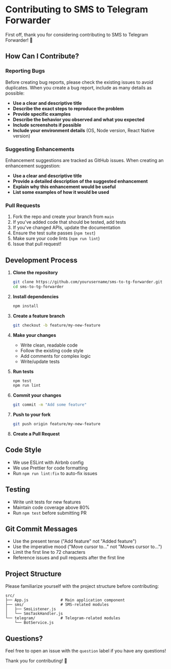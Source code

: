 # Contributing to SMS to Telegram Forwarder

First off, thank you for considering contributing to SMS to Telegram Forwarder! 🎉

## How Can I Contribute?

### Reporting Bugs

Before creating bug reports, please check the existing issues to avoid duplicates. When you create a bug report, include as many details as possible:

- **Use a clear and descriptive title**
- **Describe the exact steps to reproduce the problem**
- **Provide specific examples**
- **Describe the behavior you observed and what you expected**
- **Include screenshots if possible**
- **Include your environment details** (OS, Node version, React Native version)

### Suggesting Enhancements

Enhancement suggestions are tracked as GitHub issues. When creating an enhancement suggestion:

- **Use a clear and descriptive title**
- **Provide a detailed description of the suggested enhancement**
- **Explain why this enhancement would be useful**
- **List some examples of how it would be used**

### Pull Requests

1. Fork the repo and create your branch from `main`
2. If you've added code that should be tested, add tests
3. If you've changed APIs, update the documentation
4. Ensure the test suite passes (`npm test`)
5. Make sure your code lints (`npm run lint`)
6. Issue that pull request!

## Development Process

1. **Clone the repository**
   ```bash
   git clone https://github.com/yourusername/sms-to-tg-forwarder.git
   cd sms-to-tg-forwarder
   ```

2. **Install dependencies**
   ```bash
   npm install
   ```

3. **Create a feature branch**
   ```bash
   git checkout -b feature/my-new-feature
   ```

4. **Make your changes**
   - Write clean, readable code
   - Follow the existing code style
   - Add comments for complex logic
   - Write/update tests

5. **Run tests**
   ```bash
   npm test
   npm run lint
   ```

6. **Commit your changes**
   ```bash
   git commit -m "Add some feature"
   ```

7. **Push to your fork**
   ```bash
   git push origin feature/my-new-feature
   ```

8. **Create a Pull Request**

## Code Style

- We use ESLint with Airbnb config
- We use Prettier for code formatting
- Run `npm run lint:fix` to auto-fix issues

## Testing

- Write unit tests for new features
- Maintain code coverage above 80%
- Run `npm test` before submitting PR

## Git Commit Messages

- Use the present tense ("Add feature" not "Added feature")
- Use the imperative mood ("Move cursor to..." not "Moves cursor to...")
- Limit the first line to 72 characters
- Reference issues and pull requests after the first line

## Project Structure

Please familiarize yourself with the project structure before contributing:

```
src/
├── App.js              # Main application component
├── sms/                # SMS-related modules
│   ├── SmsListener.js
│   └── SmsTaskHandler.js
└── telegram/           # Telegram-related modules
    └── BotService.js
```

## Questions?

Feel free to open an issue with the `question` label if you have any questions!

Thank you for contributing! 🚀

